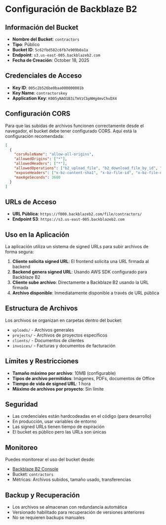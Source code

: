 # Configuración de Backblaze B2

## Información del Bucket

- **Nombre del Bucket**: `contractors`
- **Tipo**: Público
- **Bucket ID**: `5c62fbd582c6fb7e909b0a1a`
- **Endpoint**: `s3.us-east-005.backblazeb2.com`
- **Fecha de Creación**: October 18, 2025

## Credenciales de Acceso

- **Key ID**: `005c2b526be0baa000000001b`
- **Key Name**: `contractorskey`
- **Application Key**: `K005yNAO1B3iTmVzCbpNHg4mvChvDX4`

## Configuración CORS

Para que las subidas de archivos funcionen correctamente desde el navegador, el bucket debe tener configurado CORS. Aquí está la configuración recomendada:

```json
[
  {
    "corsRuleName": "allow-all-origins",
    "allowedOrigins": ["*"],
    "allowedHeaders": ["*"],
    "allowedOperations": ["b2_upload_file", "b2_download_file_by_id", "b2_download_file_by_name"],
    "exposeHeaders": ["x-bz-content-sha1", "x-bz-file-id", "x-bz-file-name"],
    "maxAgeSeconds": 3600
  }
]
```

## URLs de Acceso

- **URL Pública**: `https://f000.backblazeb2.com/file/contractors/`
- **Endpoint S3**: `https://s3.us-east-005.backblazeb2.com`

## Uso en la Aplicación

La aplicación utiliza un sistema de signed URLs para subir archivos de forma segura:

1. **Cliente solicita signed URL**: El frontend solicita una URL firmada al backend
2. **Backend genera signed URL**: Usando AWS SDK configurado para Backblaze B2
3. **Cliente sube archivo**: Directamente a Backblaze B2 usando la URL firmada
4. **Archivo disponible**: Inmediatamente disponible a través de URL pública

## Estructura de Archivos

Los archivos se organizan en carpetas dentro del bucket:

- `uploads/` - Archivos generales
- `projects/` - Archivos de proyectos específicos
- `clients/` - Documentos de clientes
- `invoices/` - Facturas y documentos de facturación

## Límites y Restricciones

- **Tamaño máximo por archivo**: 10MB (configurable)
- **Tipos de archivo permitidos**: Imágenes, PDFs, documentos de Office
- **Tiempo de vida de signed URL**: 1 hora
- **Máximo de archivos por proyecto**: Sin límite

## Seguridad

- Las credenciales están hardcodeadas en el código (para desarrollo)
- En producción, usar variables de entorno
- Las signed URLs tienen tiempo de expiración
- El bucket es público pero las URLs son únicas

## Monitoreo

Puedes monitorear el uso del bucket desde:
- [Backblaze B2 Console](https://secure.backblaze.com/user_b2.htm)
- Bucket: `contractors`
- Métricas: Archivos subidos, tamaño usado, transferencias

## Backup y Recuperación

- Los archivos se almacenan con redundancia automática
- Versionado habilitado para recuperación de versiones anteriores
- No se requieren backups manuales
